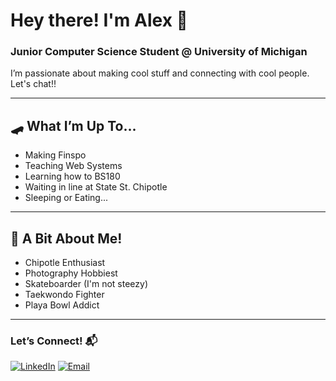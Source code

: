 # Hey there! I'm Alex 👋

### Junior Computer Science Student @ University of Michigan 
I’m passionate about making cool stuff and connecting with cool people. Let's chat!!

------

## 🛹 What I’m Up To...
- Making Finspo
- Teaching Web Systems
- Learning how to BS180
- Waiting in line at State St. Chipotle
- Sleeping or Eating...

------

## 🌱 A Bit About Me!
- Chipotle Enthusiast
- Photography Hobbiest
- Skateboarder (I'm not steezy)
- Taekwondo Fighter
- Playa Bowl Addict


------

### Let’s Connect! 📬
[![LinkedIn](https://img.shields.io/badge/-LinkedIn-blue)](https://www.linkedin.com/in/alexni-x/)
[![Email](https://img.shields.io/badge/-Email-red)](mailto:axni@umich.edu)
